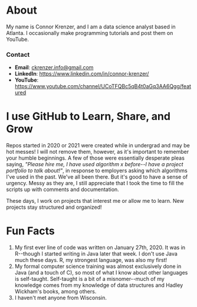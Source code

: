 # About
My name is Connor Krenzer, and I am a data science analyst based in Atlanta. I occasionally make programming tutorials and post them on YouTube.

### Contact
- **Email**: ckrenzer.info@gmail.com
- **LinkedIn**: https://www.linkedin.com/in/connor-krenzer/
- **YouTube**: https://www.youtube.com/channel/UCoTFQBc5qB4t0aGq3AA6Qgg/featured


# I use GitHub to Learn, Share, and Grow
Repos started in 2020 or 2021 were created while in undergrad and may be hot messes! I will not remove them, however, as it's important to remember your humble beginnings. A few of those were essentially desperate pleas saying, *"Please hire me, I have used algorithm x before--I have a project portfolio to talk about!"*, in response to employers asking which algorithms I've used in the past. We've all been there. But it's good to have a sense of urgency. Messy as they are, I still appreciate that I took the time to fill the scripts up with comments and documentation.

These days, I work on projects that interest me or allow me to learn. New projects stay structured and organized!


# Fun Facts
1. My first ever line of code was written on January 27th, 2020. It was in R--though I started writing in Java later that week. I don't use Java much these days. R, my strongest language, was also my first!
1. My formal computer science training was almost exclusively done in Java (and a touch of C), so most of what I know about other languages is self-taught. Self-taught is a bit of a misnomer--much of my knowledge comes from my knowledge of data structures and Hadley Wickham's books, among others.
1. I haven't met anyone from Wisconsin.
